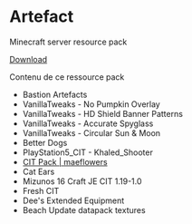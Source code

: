 # Artefact
Minecraft server resource pack

[Download](https://download.topazdev.fr/projets/resourcespack/artefacts/)


Contenu de ce ressource pack

- Bastion Artefacts
- VanillaTweaks - No Pumpkin Overlay
- VanillaTweaks - HD Shield Banner Patterns
- VanillaTweaks - Accurate Spyglass
- VanillaTweaks - Circular Sun & Moon
- Better Dogs
- PlayStation5_CIT - Khaled_Shooter
- [CIT Pack | maeflowers](https://maeflowersmc.wixsite.com/minecraft)
- Cat Ears
- Mizunos 16 Craft JE CIT 1.19-1.0
- Fresh CIT
- Dee's Extended Equipment
- Beach Update datapack textures

